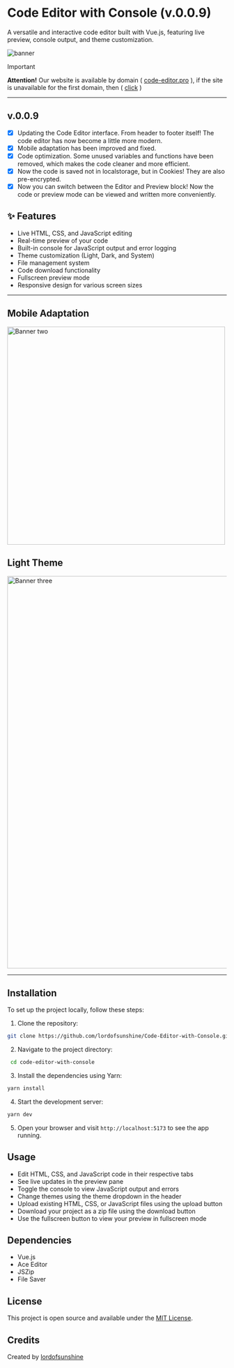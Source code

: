 # Code Editor with Console (v.0.0.9)

A versatile and interactive code editor built with Vue.js, featuring live preview, console output, and theme customization.

<img alt="banner" src="https://cdn.glitch.global/57385596-405d-412a-a5cf-80f2f6b7167f/e14ec419-d6c6-414b-96e1-9294e0243091.image.png?v=1733040597143">

> [!IMPORTANT]
> **Attention!** Our website is available by domain ( [code-editor.pro](https://code-editor.pro/) ), if the site is unavailable for the first domain, then ( [click](https://code-editor-with-console.vercel.app) )

<hr>

## v.0.0.9
- [x] Updating the Code Editor interface. From header to footer itself! The code editor has now become a little more modern.
- [x] Mobile adaptation has been improved and fixed.
- [x] Code optimization. Some unused variables and functions have been removed, which makes the code cleaner and more efficient.
- [x] Now the code is saved not in localstorage, but in Cookies! They are also pre-encrypted.
- [x] Now you can switch between the Editor and Preview block! Now the code or preview mode can be viewed and written more conveniently.

## ✨ Features

- Live HTML, CSS, and JavaScript editing
- Real-time preview of your code
- Built-in console for JavaScript output and error logging
- Theme customization (Light, Dark, and System)
- File management system
- Code download functionality
- Fullscreen preview mode
- Responsive design for various screen sizes

<hr>

## Mobile Adaptation

<img alt="Banner two" width="500" src="https://cdn.glitch.global/57385596-405d-412a-a5cf-80f2f6b7167f/e7adc9e6-c176-4c89-b82c-6e5ecd0196ed-00-2xee68yoprghm.sisko.replit.dev_(Samsung%20Galaxy%20S8%2B).png?v=1733040951509">

## Light Theme

<img alt="Banner three" width="900" src="https://cdn.glitch.global/57385596-405d-412a-a5cf-80f2f6b7167f/a3e1165f-6015-4015-bba4-a4ef2252257e.image.png?v=1733041013989">

<hr>

## Installation

To set up the project locally, follow these steps:

1. Clone the repository:
```bash
git clone https://github.com/lordofsunshine/Code-Editor-with-Console.git
```
2. Navigate to the project directory:
```bash
 cd code-editor-with-console
```
3. Install the dependencies using Yarn:
```bash
yarn install
```
4. Start the development server:
```bash
yarn dev
```
5. Open your browser and visit `http://localhost:5173` to see the app running.
## Usage

- Edit HTML, CSS, and JavaScript code in their respective tabs
- See live updates in the preview pane
- Toggle the console to view JavaScript output and errors
- Change themes using the theme dropdown in the header
- Upload existing HTML, CSS, or JavaScript files using the upload button
- Download your project as a zip file using the download button
- Use the fullscreen button to view your preview in fullscreen mode

## Dependencies

- Vue.js
- Ace Editor
- JSZip
- File Saver

## License

This project is open source and available under the [MIT License](https://github.com/lordofsunshine/Code-Editor-with-Console/blob/main/LICENSE).

## Credits

Created by [lordofsunshine](https://github.com/lordofsunshine)
